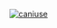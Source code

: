[![caniuse](https://cloud.githubusercontent.com/assets/210413/21288118/917e3faa-c440-11e6-9b08-28aff590c7ae.png)](http://caniuse.com/#feat=flexbox)
